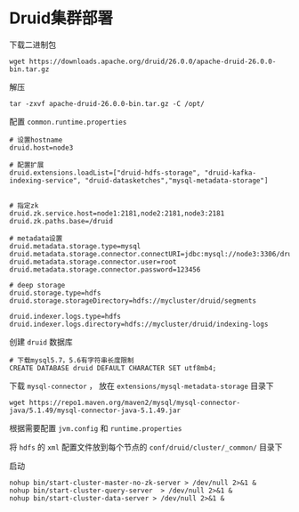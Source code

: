 # Druid集群部署

下载二进制包

```shell
wget https://downloads.apache.org/druid/26.0.0/apache-druid-26.0.0-bin.tar.gz
```

解压

```shell
tar -zxvf apache-druid-26.0.0-bin.tar.gz -C /opt/
```

配置 `common.runtime.properties`

```
# 设置hostname
druid.host=node3

# 配置扩展
druid.extensions.loadList=["druid-hdfs-storage", "druid-kafka-indexing-service", "druid-datasketches","mysql-metadata-storage"]


# 指定zk
druid.zk.service.host=node1:2181,node2:2181,node3:2181
druid.zk.paths.base=/druid

# metadata设置
druid.metadata.storage.type=mysql
druid.metadata.storage.connector.connectURI=jdbc:mysql://node3:3306/druid
druid.metadata.storage.connector.user=root
druid.metadata.storage.connector.password=123456

# deep storage
druid.storage.type=hdfs
druid.storage.storageDirectory=hdfs://mycluster/druid/segments

druid.indexer.logs.type=hdfs
druid.indexer.logs.directory=hdfs://mycluster/druid/indexing-logs
```

创建 `druid` 数据库

```shell
# 下载mysql5.7，5.6有字符串长度限制
CREATE DATABASE druid DEFAULT CHARACTER SET utf8mb4;
```

下载 `mysql-connector` ， 放在 `extensions/mysql-metadata-storage` 目录下

```shell
wget https://repo1.maven.org/maven2/mysql/mysql-connector-java/5.1.49/mysql-connector-java-5.1.49.jar
```

根据需要配置 `jvm.config` 和 `runtime.properties`

将 `hdfs` 的 `xml` 配置文件放到每个节点的 `conf/druid/cluster/_common/` 目录下

启动

```shell
nohup bin/start-cluster-master-no-zk-server > /dev/null 2>&1 &
nohup bin/start-cluster-query-server  > /dev/null 2>&1 &
nohup bin/start-cluster-data-server > /dev/null 2>&1 &
```

